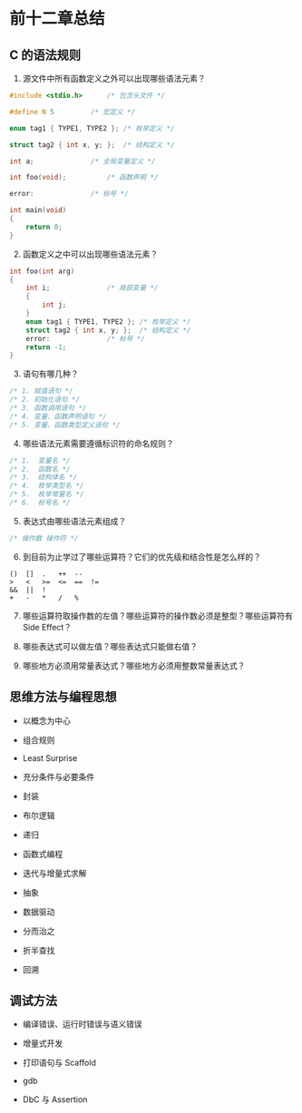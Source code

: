 # 前十二章总结

## C 的语法规则

1. 源文件中所有函数定义之外可以出现哪些语法元素？
```c
#include <stdio.h>		/* 包含头文件 */

#define N 5			/* 宏定义 */

enum tag1 { TYPE1, TYPE2 };	/* 枚举定义 */

struct tag2 { int x, y; };	/* 结构定义 */

int a;				/* 全局变量定义 */

int foo(void);			/* 函数声明 */

error:				/* 标号 */

int main(void)
{
	return 0;
}
```

2. 函数定义之中可以出现哪些语法元素？
```c
int foo(int arg)
{
	int i;				/* 局部变量 */
	{
		int j;
	}
	enum tag1 { TYPE1, TYPE2 };	/* 枚举定义 */
	struct tag2 { int x, y; };	/* 结构定义 */
	error:				/* 标号 */
	return -1;
}
```

3. 语句有哪几种？
```c
/* 1. 赋值语句 */
/* 2. 初始化语句 */
/* 3. 函数调用语句 */
/* 4. 变量、函数声明语句 */
/* 5. 变量、函数类型定义语句 */
```

4. 哪些语法元素需要遵循标识符的命名规则？
```c
/* 1.  变量名 */
/* 2.  函数名 */
/* 3.  结构体名 */
/* 4.  枚举类型名 */
/* 5.  枚举常量名 */
/* 6.  标号名 */
```

5. 表达式由哪些语法元素组成？
```c
/* 操作数 操作符 */
```

6. 到目前为止学过了哪些运算符？它们的优先级和结合性是怎么样的？
```
()	[]	.	++	--
>	<	>=	<=	==	!=
&&	||	!
+	-	*	/	%
```

7. 哪些运算符取操作数的左值？哪些运算符的操作数必须是整型？哪些运算符有 Side Effect？

8. 哪些表达式可以做左值？哪些表达式只能做右值？

9. 哪些地方必须用常量表达式？哪些地方必须用整数常量表达式？

## 思维方法与编程思想

- 以概念为中心

- 组合规则

- Least Surprise

- 充分条件与必要条件

- 封装

- 布尔逻辑

- 递归

- 函数式编程

- 迭代与增量式求解

- 抽象

- 数据驱动

- 分而治之

- 折半查找

- 回溯

## 调试方法

- 编译错误、运行时错误与语义错误

- 增量式开发

- 打印语句与 Scaffold

- gdb

- DbC 与 Assertion
